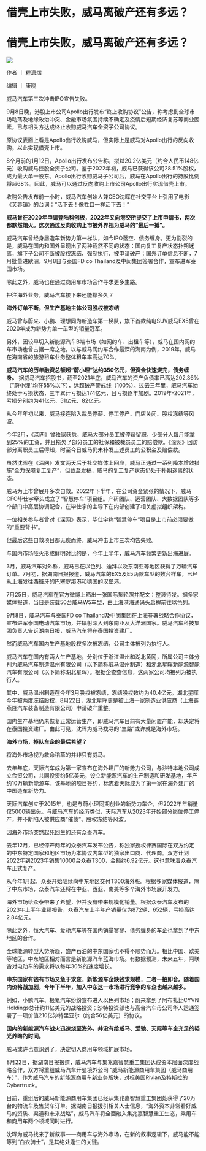 # 借壳上市失败，威马离破产还有多远？

# 借壳上市失败，威马离破产还有多远？

![](https://inews.gtimg.com/news_bt/Oq7F0U7EK16h8nw4EGd2tp9oCdEbRe-02lSZsYe4pf8IIAA/1000)

作者 ｜ 程潇熠

编辑 ｜ 康晓

威马汽车第三次冲击IPO宣告失败。

9月8日晚，港股上市公司Apollo出行发布“终止收购协议”公告，称考虑到全球市场动荡及地缘政治冲突、金融市场氛围持续不确定及疫情后短期经济复苏等商业因素，已与相关方达成终止收购威马汽车全资子公司协议。

原协议表面上看是Apollo出行收购威马，但实际上是威马对Apollo出行的反向收购，以此实现借壳上市。

8个月前的1月12日，Apollo出行发布公告称，拟以20.2亿美元（约合人民币148亿元）收购威马控股全资子公司。鉴于2022年初，威马已获得该公司28.51%股权，成为最大单一股东。Apollo出行收购威马子公司后，威马在Apollo出行的持股比例将超68%。因此，威马可以通过反向收购上市公司Apollo出行实现借壳上市。

收购公告发布前一小时，威马汽车创始人兼CEO沈晖在社交平台上引用了电影《芙蓉镇》的台词：“活下去！像牲口一样活下去！”

**威马曾在2020年申请登陆科创板，2022年又向港交所提交了上市申请书，两次都默然熄火。这次通过反向收购上市被外界视为威马的“最后一搏”。**

威马汽车曾经身居造车新势力第一梯队，如今IPO落空、债务缠身。更为割裂的是，威马在国内和国外呈现出了两种截然不同的状态：国内复工复产状态扑朔迷离，旗下子公司不断被股权冻结、强制执行、被申请破产；国外订单信息不断，7月批量进欧洲，9月8日与泰国FD
co Thailand及中闵集团签署合作，宣布进军泰国市场。

除此之外，威马也在通过商用车市场合作寻求更多生路。

押注海外业务，威马汽车接下来还能撑多久？

**海外订单不断，但生产基地主体公司股权被冻结**

威马曾与蔚来、小鹏、理想同为新造车第一梯队，旗下首款纯电SUV威马EX5曾在2020年成为新势力单一车型的销量冠军。

另外，因较早切入新能源汽车B端市场（如网约车、出租车等），威马在国内网约车市场也曾占据一席之地。以与威马网约车合作最深的海南为例，2019年，威马在海南省的旅游租车业务整体租车率高达70%。

**威马汽车的历年融资总额超“蔚小理”达约350亿元，但资金快速烧完，债务缠身。**
据威马汽车招股书，截至2021年底，威马汽车的资产负债率已高达202.36%（“蔚小理”均在55%以下），远超破产警戒线（100%）。过去三年里，威马汽车始终处于亏损状态，三年累计亏损达174亿元，且亏损逐年加剧。2019年-2021年，亏损分别约为41亿元、51亿元、82亿元。

从今年年初以来，威马接连陷入裁员停薪、停工停产、门店关闭、股权冻结等风波。

今年2月，《深网》曾独家获悉，威马大部分员工被停薪留职，少部分人每月能拿到25%的工资，并且拖欠了部分员工的社保和被裁员员工的赔偿款。《深网》回访部分离职员工后得知，时至今日威马仍未补发上述员工的公积金及赔偿款。

虽然沈晖在《深网》发文两天后于社交媒体上回应，威马正通过一系列降本增效措施“全力保障复工复产”，但截至发稿，威马的复工复产状态仍处于扑朔迷离的状态。

威马为上市曾展开多次自救。2022年下半年，在公司资金紧张的情况下，威马CFO毕仕宇牵头成立了“智慧停车”项目组。产研团队、运营团队、大数据团队等多个部门中高层协调配合，在毕仕宇的主导下在内部创建了相关虚拟组织架构。

一位相关参与者曾对《深网》表示，毕仕宇称“智慧停车”项目是上市前必须要做的“重要背书”。

但最后这些自救项目都无疾而终，威马冲击上市三次均告失败。

与国内市场哑火形成鲜明对比的是，今年上半年，威马汽车频繁更新出海进展。

3月，威马汽车对外称，威马已在以色列、迪拜以及东南亚等地区获得了万辆汽车订单。7月初，据湖南日报报道，威马汽车的EX5及E5两款车型的数台样车，已经从上海发往西班牙的巴塞罗那港和德国的汉堡港。

7月25日，威马汽车在官方微博上晒出一张国际货轮照并配文：整装待发。据多家媒体报道，当日是装载50台威马W5车型，由上海港海通码头启程前往以色列。

9月8日，威马汽车与泰国FD co
Thailand及中闵集团在上海签署战略合作协议，宣布进军泰国电动汽车市场，并辐射深入到东南亚及大洋洲国家。威马汽车科技集团负责人告诉湖南日报，威马汽车将在泰国投资建厂。

然而威马汽车国内生产基地股权多次被冻结，公司主体被列为执行人。

威马汽车在国内有两大生产基地，分别位于浙江温州和湖北黄冈，所属公司主体分别为威马汽车制造温州有限公司（以下简称威马温州制造）和湖北星晖新能源智能汽车有限公司（以下简称湖北星晖）。根据企查查信息，这两家公司均被列为被执行人。

其中，威马温州制造在今年3月股权被冻结，冻结股权数约为40.4亿元。湖北星晖今年被两度冻结股权，8月22日，湖北星晖更是被上海一家制造业供应商（上海鑫燕隆汽车装备制造有限公司）申请破产重整。

国内生产基地仍未恢复正常运营生产，即威马汽车目前有大量闲置产能，却决定将在泰国投资建厂。由此可见，沈晖为威马找寻的“生路”或许就是海外市场。

**海外市场，掉队车企的最后希望？**

将海外市场视为救命稻草的并非只有威马。

去年年底，天际汽车成为第一家宣布在海外建厂的新势力公司，与沙特本地公司成立合资公司，共同投资约5亿美元，设立新能源汽车的生产制造和研发基地，年产约10万辆新能源车。该基地的项目签约，标志着天际成为了第一家在海外建厂的中国造车新势力。

天际汽车创立于2015年，也是与蔚小理同期创业的新势力车企，但2022年年销量仅5000辆出头。与威马汽车的经历类似，天际汽车从2023年开始部分岗位停工停产，并不断陷入被供应商“催债”、股权冻结等风波。

因海外市场突然起死回生的还有众泰汽车。

去年12月，已经停产两年的众泰汽车发布公告，称独家授权律赛国际在双方约定的中东特定国家和地区市场为本协议内车型的独家出口商、代理商。双方计划2022年到2023年销售10000台众泰T300，金额约6.92亿元。这也意味着众泰汽车正式复产。

从今年1月起，众泰开始陆续向中东地区交付T300海外版。根据多家媒体报道，除了中东市场，众泰汽车还将在中亚、西亚、南美等多个海外市场展开发力。

海外市场给众泰带来了希望，但并没有带来规模化销量。根据众泰汽车发布的2023年上半年业绩报告，众泰汽车上半年产销量仅为872辆、652辆，亏损高达2.84亿元。

除此之外，恒大汽车、爱驰汽车等在国内销量寥寥、债务缠身的车企也拿到了中东地区的合作。

全球能源转型大势所趋，盛产石油的中东国家也不得不顺势而为。相比中国、欧美等地区，中东地区相对而言是新能源汽车蓝海市场。有数据预测，未来五年，阿联酋对电动车的需求将以每年30%的速度增长。

**中东国家有钱有市场又急于求变，新能源车企缺钱求规模，二者一拍即合。随着国内价格战加剧，今年下半年，加入中东这一市场进行竞争的车企也越来越多。**

例如，小鹏汽车、极氪汽车纷纷宣布进入以色列市场；蔚来拿到了阿布扎比CYVN
Holdings总计约11亿美元的战略投资；沙特投资部也与高合汽车母公司华人运通签署了一项价值210亿沙特里亚尔（约合56亿美元）的协议。

**国内的新能源汽车战火迅速烧至海外，并没有给威马、爱驰、天际等车企充足的韬光养晦的时间。**

威马或许也意识到了，决定切入商用车领域扩展市场。

8月22日，据湖南日报报道，威马汽车与集兆嘉智慧重工集团达成资本层面深度战略合作，双方将重组威马汽车开曼境外公司
“威马新能源商用车集团（威马商用车）”，作为威马汽车的新能源商用车新业务版块，对标美国Rivian及特斯拉的Cybertruck。

目前，重组后的威马新能源商用车集团已经从集兆嘉智慧重工集团处获得了20万台的物流车及售货车订单。据湖南日报援引相关人士信息，“海外资本非常看好威马的资质、渠道和未来战略”，威马汽车将全面融入集兆嘉智慧重工生态，乘用车和商用车两个领域同时进行。

沈晖为威马找来了新叙事——商用车与海外市场，在新的叙事逻辑下，威马能不能等到“白衣骑士”，是其绝处逢生的关键。

